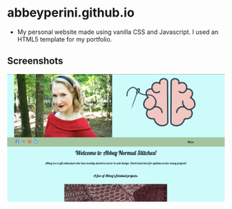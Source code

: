 # abbeyperini.github.io

- My personal website made using vanilla CSS and Javascript. I used an HTML5 template for my portfolio.

## Screenshots
![Screenshot of homepage](current_home.png)
